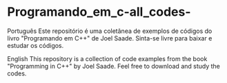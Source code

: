 # Programando_em_c-all_codes-

Português
Este repositório é uma coletânea de exemplos de códigos do livro "Programando em C++" de Joel Saade. Sinta-se livre para baixar e estudar os códigos.

English
This repository is a collection of code examples from the book "Programming in C++" by Joel Saade. Feel free to download and study the codes.
